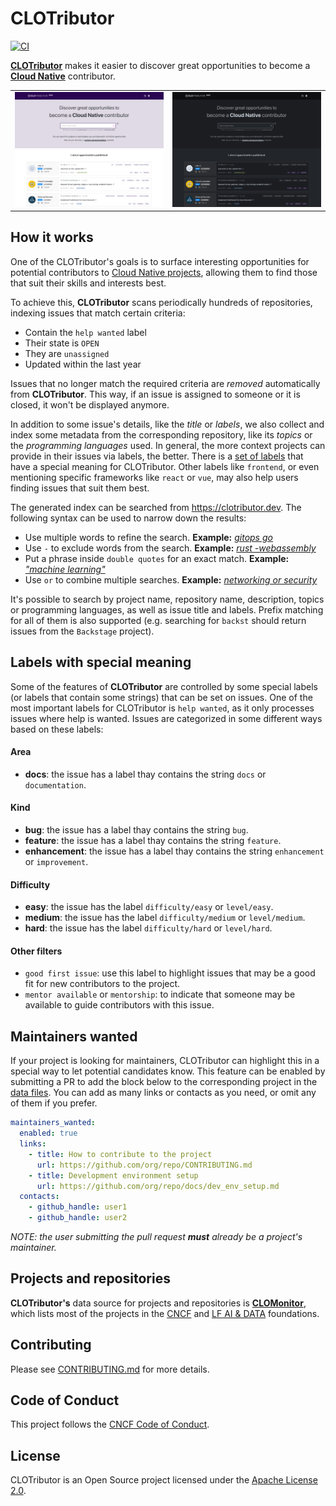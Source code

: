# CLOTributor

[![CI](https://github.com/cncf/clotributor/workflows/CI/badge.svg)](https://github.com/cncf/clotributor/actions?query=workflow%3ACI)

[**CLOTributor**](https://clotributor.dev) makes it easier to discover great opportunities to become a [**Cloud Native**](https://www.cncf.io) contributor.

<table>
    <tr>
        <td width="50%"><img src="docs/screenshots/home-light.png?raw=true"></td>
        <td width="50%"><img src="docs/screenshots/home-dark.png?raw=true"></td>
    </tr>
</table>

## How it works

One of the CLOTributor's goals is to surface interesting opportunities for potential contributors to [Cloud Native projects](https://www.cncf.io/projects/), allowing them to find those that suit their skills and interests best.

To achieve this, **CLOTributor** scans periodically hundreds of repositories, indexing issues that match certain criteria:

- Contain the `help wanted` label
- Their state is `OPEN`
- They are `unassigned`
- Updated within the last year

Issues that no longer match the required criteria are *removed* automatically from **CLOTributor**. This way, if an issue is assigned to someone or it is closed, it won't be displayed anymore.

In addition to some issue's details, like the *title* or *labels*, we also collect and index some metadata from the corresponding repository, like its *topics* or the *programming languages* used. In general, the more context projects can provide in their issues via labels, the better. There is a [set of labels](#labels-with-special-meaning) that have a special meaning for CLOTributor. Other labels like `frontend`, or even mentioning specific frameworks like `react` or `vue`, may also help users finding issues that suit them best.

The generated index can be searched from <https://clotributor.dev>. The following syntax can be used to narrow down the results:

- Use multiple words to refine the search. **Example:** [*gitops go*](https://clotributor.dev/search?ts_query_web=gitops+go)
- Use `-` to exclude words from the search. **Example:** [*rust -webassembly*](https://clotributor.dev/search?ts_query_web=rust+-webassembly)
- Put a phrase inside `double quotes` for an exact match. **Example:** [*"machine learning"*](https://clotributor.dev/search?ts_query_web=%22machine+learning%22)
- Use `or` to combine multiple searches. **Example:** [*networking or security*](https://clotributor.dev/search?ts_query_web=networking+or+security)

It's possible to search by project name, repository name, description, topics or programming languages, as well as issue title and labels. Prefix matching for all of them is also supported (e.g. searching for `backst` should return issues from the `Backstage` project).

## Labels with special meaning

Some of the features of **CLOTributor** are controlled by some special labels (or labels that contain some strings) that can be set on issues. One of the most important labels for CLOTributor is `help wanted`, as it only processes issues where help is wanted. Issues are categorized in some different ways based on these labels:

#### Area

- **docs**: the issue has a label thay contains the string `docs` or `documentation`.

#### Kind

- **bug**: the issue has a label thay contains the string `bug`.
- **feature**: the issue has a label thay contains the string `feature`.
- **enhancement**: the issue has a label thay contains the string `enhancement` or `improvement`.

#### Difficulty

- **easy**: the issue has the label `difficulty/easy` or `level/easy`.
- **medium**: the issue has the label `difficulty/medium` or `level/medium`.
- **hard**: the issue has the label `difficulty/hard` or `level/hard`.

#### Other filters

- `good first issue`: use this label to highlight issues that may be a good fit for new contributors to the project.
- `mentor available` or `mentorship`: to indicate that someone may be available to guide contributors with this issue.

## Maintainers wanted

If your project is looking for maintainers, CLOTributor can highlight this in a special way to let potential candidates know. This feature can be enabled by submitting a PR to add the block below to the corresponding project in the [data files](https://github.com/cncf/clomonitor/tree/main/data). You can add as many links or contacts as you need, or omit any of them if you prefer.

```yaml
maintainers_wanted:
  enabled: true
  links:
    - title: How to contribute to the project
      url: https://github.com/org/repo/CONTRIBUTING.md
    - title: Development environment setup
      url: https://github.com/org/repo/docs/dev_env_setup.md
  contacts:
    - github_handle: user1
    - github_handle: user2
```

*NOTE: the user submitting the pull request **must** already be a project's maintainer.*

## Projects and repositories

**CLOTributor's** data source for projects and repositories is [**CLOMonitor**](https://github.com/cncf/clomonitor#projects), which lists most of the projects in the [CNCF](https://www.cncf.io/projects/) and [LF AI & DATA](https://lfaidata.foundation/projects/) foundations.

## Contributing

Please see [CONTRIBUTING.md](./CONTRIBUTING.md) for more details.

## Code of Conduct

This project follows the [CNCF Code of Conduct](https://github.com/cncf/foundation/blob/master/code-of-conduct.md).

## License

CLOTributor is an Open Source project licensed under the [Apache License 2.0](https://www.apache.org/licenses/LICENSE-2.0).
